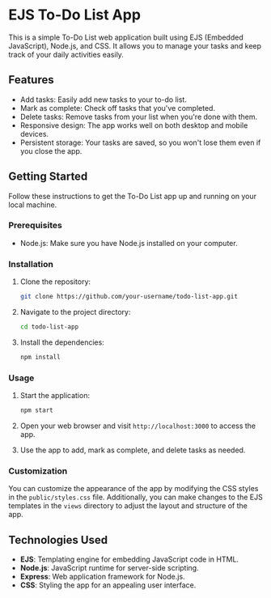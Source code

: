 # EJS To-Do List App

This is a simple To-Do List web application built using EJS (Embedded JavaScript), Node.js, and CSS. It allows you to manage your tasks and keep track of your daily activities easily.

## Features

- Add tasks: Easily add new tasks to your to-do list.
- Mark as complete: Check off tasks that you've completed.
- Delete tasks: Remove tasks from your list when you're done with them.
- Responsive design: The app works well on both desktop and mobile devices.
- Persistent storage: Your tasks are saved, so you won't lose them even if you close the app.

## Getting Started

Follow these instructions to get the To-Do List app up and running on your local machine.

### Prerequisites

- Node.js: Make sure you have Node.js installed on your computer.

### Installation

1. Clone the repository:

   ```bash
   git clone https://github.com/your-username/todo-list-app.git
   ```

2. Navigate to the project directory:

   ```bash
   cd todo-list-app
   ```

3. Install the dependencies:

   ```bash
   npm install
   ```

### Usage

1. Start the application:

   ```bash
   npm start
   ```

2. Open your web browser and visit `http://localhost:3000` to access the app.

3. Use the app to add, mark as complete, and delete tasks as needed.

### Customization

You can customize the appearance of the app by modifying the CSS styles in the `public/styles.css` file. Additionally, you can make changes to the EJS templates in the `views` directory to adjust the layout and structure of the app.

## Technologies Used

- **EJS**: Templating engine for embedding JavaScript code in HTML.
- **Node.js**: JavaScript runtime for server-side scripting.
- **Express**: Web application framework for Node.js.
- **CSS**: Styling the app for an appealing user interface.

